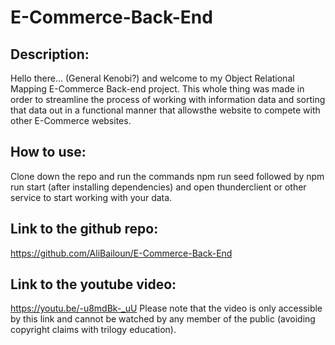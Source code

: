 # E-Commerce-Back-End

## Description:
Hello there... (General Kenobi?) and welcome to my Object Relational Mapping E-Commerce Back-end project. This whole thing was made in order to streamline the process of working with information data and sorting that data out in a functional manner that allowsthe website to compete with other E-Commerce websites.

## How to use:
Clone down the repo and run the commands npm run seed followed by npm run start (after installing dependencies) and open thunderclient or other service to start working with your data.

## Link to the github repo:
https://github.com/AliBailoun/E-Commerce-Back-End

## Link to the youtube video:
https://youtu.be/-u8mdBk-_uU
Please note that the video is only accessible by this link and cannot be watched by any member of the public (avoiding copyright claims with trilogy education).